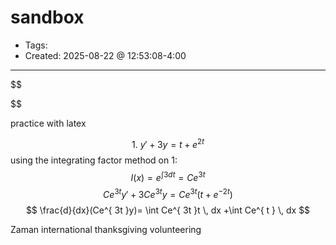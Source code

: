 sandbox
=====
- Tags: 
- Created: 2025-08-22 @ 12:53:08-4:00

****

$$
 
$$

practice with latex


$$
\text{1. } y'+3y=t+e^{2t}
$$
using the integrating factor method on 1: 
$$
I(x)=e^{ \int 3 dt } = Ce^{ 3t }
$$
$$
Ce^{ 3t }y'+3Ce^{ 3t }y=Ce^{ 3t }(t+e^{ -2t })
$$
$$
\frac{d}{dx}(Ce^{ 3t }y)= \int Ce^{ 3t }t \, dx +\int Ce^{ t } \, dx 
$$



Zaman international thanksgiving volunteering



